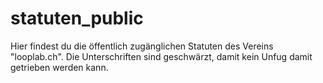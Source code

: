 # statuten_public
Hier findest du die öffentlich zugänglichen Statuten des Vereins "looplab.ch". Die Unterschriften sind geschwärzt, damit kein Unfug damit getrieben werden kann.
